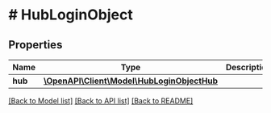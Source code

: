# # HubLoginObject

## Properties

Name | Type | Description | Notes
------------ | ------------- | ------------- | -------------
**hub** | [**\OpenAPI\Client\Model\HubLoginObjectHub**](HubLoginObjectHub.md) |  |

[[Back to Model list]](../../README.md#models) [[Back to API list]](../../README.md#endpoints) [[Back to README]](../../README.md)
